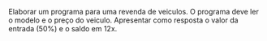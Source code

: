 Elaborar um programa para uma revenda de veiculos. O programa deve ler o modelo e o preço do veiculo. Apresentar como resposta o valor da entrada (50%) 
e o saldo em 12x.